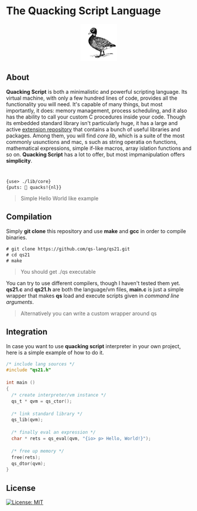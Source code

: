 # The Quacking Script Language
<p align="center">
  <img src="https://raw.githubusercontent.com/qs-lang/qs-lang.github.io/main/duck.png" width="100" />
</p>

## About
**Quacking Script** is both a minimalistic and powerful scripting language. Its virtual machine, with only a few hundred lines of code, provides all the functionality you will need. It's capable of many things, but most importantly, it does: memory management, process scheduling, and it also has the ability to call your custom C procedures inside your code. Though its embedded standard library isn't particularly huge, it has a large and active [extension repository](https://github.com/qs-lang/ext "Quacking Script Extension Library") that contains a bunch of useful libraries and packages. Among them, you will find *core lib*, which is a suite of the most commonly usunctions and mac, s such as string operatia on functions, mathematical expressions, simple if-like macros, array islation functions and so on. **Quacking Script** has a lot to offer, but most impmanipulation offers **simplicity**. 

#
```
{use> ./lib/core}
{puts: 🦆 quacks!{nl}}
```
> Simple Hello World like example

## Compilation
Simply **git clone** this repository and use **make** and **gcc** in order to compile binaries. 
```
# git clone https://github.com/qs-lang/qs21.git
# cd qs21
# make
```
> You should get ./qs executable

You can try to use different compilers, though I haven't tested them yet. **qs21.c** and **qs21.h** are both the language/vm files, **main.c** is just a simple wrapper that makes **qs** load and execute scripts given in *command line arguments*. 
> Alternatively you can write a custom wrapper around qs

## Integration
In case you want to use **quacking script** interpreter in your own project, here is a simple example of how to do it.
```C
/* include lang sources */
#include "qs21.h" 

int main ()
{
  /* create interpreter/vm instance */
  qs_t * qvm = qs_ctor();
  
  /* link standard library */
  qs_lib(qvm);
  
  /* finally eval an expression */
  char * rets = qs_eval(qvm, "{io> p> Hello, World!}");
  
  /* free up memory */
  free(rets);
  qs_dtor(qvm);
}
```
## License
[![License: MIT](https://img.shields.io/badge/License-MIT-yellow.svg)](https://opensource.org/licenses/MIT)

